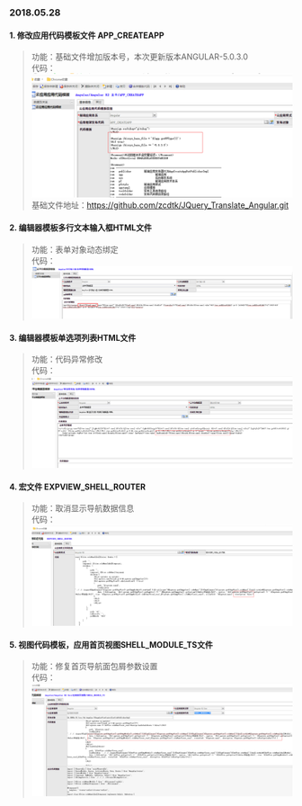### 2018.05.28 

#### 1. 修改应用代码模板文件 APP_CREATEAPP 

>功能：基础文件增加版本号，本次更新版本ANGULAR-5.0.3.0  
>代码：![Alt text](https://github.com/zcdtk/IBizsysTemplateChangeLog/blob/master/angularchangelog/2018.05.28-2018.05.28/img/createpp.png) 
>基础文件地址：https://github.com/zcdtk/JQuery_Translate_Angular.git

#### 2. 编辑器模板多行文本输入框HTML文件

>功能：表单对象动态绑定   
>代码：![Alt text](https://github.com/zcdtk/IBizsysTemplateChangeLog/blob/master/angularchangelog/2018.05.28-2018.05.28/img/textarea.png)   

#### 3. 编辑器模板单选项列表HTML文件  

>功能：代码异常修改   
>代码：![Alt text](https://github.com/zcdtk/IBizsysTemplateChangeLog/blob/master/angularchangelog/2018.05.28-2018.05.28/img/radiogroup.png) 


#### 4. 宏文件 EXPVIEW_SHELL_ROUTER

>功能：取消显示导航数据信息   
>代码：![Alt text](https://github.com/zcdtk/IBizsysTemplateChangeLog/blob/master/angularchangelog/2018.05.28-2018.05.28/img/expshellrouter.png)   

#### 5. 视图代码模板，应用首页视图SHELL_MODULE_TS文件

>功能：修复首页导航面包屑参数设置  
>代码：![Alt text](https://github.com/zcdtk/IBizsysTemplateChangeLog/blob/master/angularchangelog/2018.05.28-2018.05.28/img/indexshell.png) 
